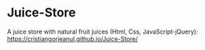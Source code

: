 # Juice-Store
A juice store with natural fruit juices (Html, Css, JavaScript-jQuery): 
https://cristiangorjeanul.github.io/Juice-Store/
